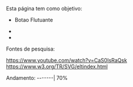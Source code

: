 Esta página tem como objetivo:

- Botao Flutuante

-

-

Fontes de pesquisa:

https://www.youtube.com/watch?v=CaS0IsRaQsk
https://www.w3.org/TR/SVG/eltindex.html


Andamento: -------| 70%